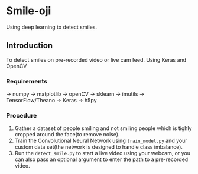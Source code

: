 # Smile-oji
Using deep learning to detect smiles.
## Introduction
To detect smiles on pre-recorded video or live cam feed. Using Keras and OpenCV<br>
### Requirements
-> numpy
-> matplotlib
-> openCV
-> sklearn
-> imutils
-> TensorFlow/Theano
-> Keras
-> h5py


### Procedure
1. Gather a dataset of people smiling and not smiling people which is tighly cropped around the face(to remove noise).
2. Train the Convolutional Neural Network using `train_model.py` and your custom data set(the network is designed to handle class imbalance).
3. Run the `detect_smile.py` to start a live video using your webcam, or you can also pass an optional argument to enter the path to a pre-recorded video. 